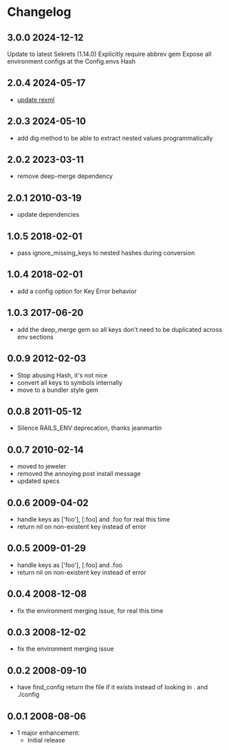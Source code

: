 # Changelog

## 3.0.0 2024-12-12

Update to latest Sekrets (1.14.0)
Explicitly require abbrev gem
Expose all environment configs at the Config.envs Hash

## 2.0.4 2024-05-17

- [update rexml](https://github.com/UnderpantsGnome/config_reader-gem/pull/5)

## 2.0.3 2024-05-10

- add dig method to be able to extract nested values programmatically

## 2.0.2 2023-03-11

- remove deep-merge dependency

## 2.0.1 2010-03-19

- update dependencies

## 1.0.5 2018-02-01

- pass ignore_missing_keys to nested hashes during conversion

## 1.0.4 2018-02-01

- add a config option for Key Error behavior

## 1.0.3 2017-06-20

- add the deep_merge gem so all keys don't need to be duplicated across env sections

## 0.0.9 2012-02-03

- Stop abusing Hash, it's not nice
- convert all keys to symbols internally
- move to a bundler style gem

## 0.0.8 2011-05-12

- Silence RAILS_ENV deprecation, thanks jeanmartin

## 0.0.7 2010-02-14

- moved to jeweler
- removed the annoying post install message
- updated specs

## 0.0.6 2009-04-02

- handle keys as ['foo'], [:foo] and .foo for real this time
- return nil on non-existent key instead of error

## 0.0.5 2009-01-29

- handle keys as ['foo'], [:foo] and .foo
- return nil on non-existent key instead of error

## 0.0.4 2008-12-08

- fix the environment merging issue, for real this time

## 0.0.3 2008-12-02

- fix the environment merging issue

## 0.0.2 2008-09-10

- have find_config return the file if it exists instead of looking in . and
  ./config

## 0.0.1 2008-08-06

- 1 major enhancement:
  - Initial release
